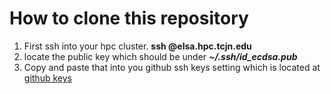 # How to clone this repository
1. First ssh into your hpc cluster. __ssh <tcnj-username>@elsa.hpc.tcjn.edu__
2. locate the public key which should be under ___~/.ssh/id_ecdsa.pub___
3. Copy and paste that into you github ssh keys setting which is located at [github keys](https://github.com/settings/keys)

